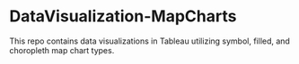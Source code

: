 # DataVisualization-MapCharts
This repo contains data visualizations in Tableau utilizing symbol, filled, and choropleth map chart types.
